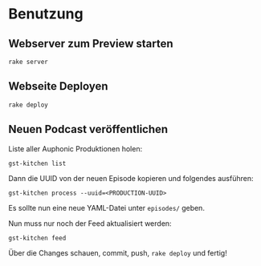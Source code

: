 # Benutzung

## Webserver zum Preview starten

    rake server

## Webseite Deployen

    rake deploy

## Neuen Podcast veröffentlichen

Liste aller Auphonic Produktionen holen:

    gst-kitchen list

Dann die UUID von der neuen Episode kopieren und folgendes ausführen:

    gst-kitchen process --uuid=<PRODUCTION-UUID>

Es sollte nun eine neue YAML-Datei unter `episodes/` geben.

Nun muss nur noch der Feed aktualisiert werden:

    gst-kitchen feed

Über die Changes schauen, commit, push, `rake deploy` und fertig!

